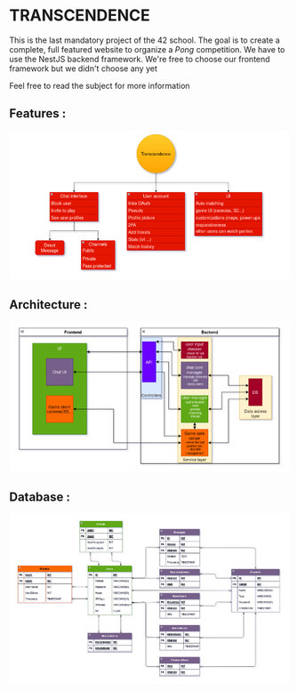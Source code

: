 # TRANSCENDENCE

This is the last mandatory project of the 42 school.
The goal is to create a complete, full featured website to organize a *Pong* competition.
We have to use the NestJS backend framework.
We're free to choose our frontend framework but we didn't choose any yet

Feel free to read the subject for more information

## Features :
![todo](.git-assets/todo.png)
## Architecture :
![architecture](.git-assets/architecture.png)
## Database :
![database](.git-assets/database.png)
